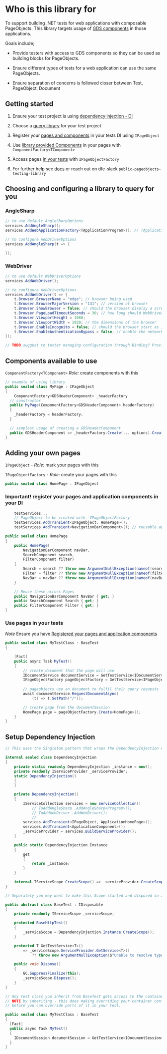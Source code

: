 # Who is this library for

To support building .NET tests for web applications with composable PageObjects. This library targets usage of [GDS components](https://design-system.service.gov.uk/components/) in those applications.

Goals include;

- Provide testers with access to GDS components so they can be used as building blocks for PageObjects.

- Ensure different types of tests for a web application can use the same PageObjects.

- Ensure separation of concerns is followed closer between Test, PageObject, Document

## Getting started

1) Ensure your test project is using [dependency injection - DI](#setup-dependency-injection)

2) Choose a [query library](#choosing-and-configuring-a-library-to-query-for-you) for your test project

3) Register your [pages and components](#adding-your-own-pages) in your tests DI using `IPageObject`

4) Use [library provided Components](#components-available-to-use) in your pages with `ComponentFactory<TComponent>`

5) Access pages [in your tests](#use-pages-in-your-tests) with `IPageObjectFactory`

6) For further help see [docs](./docs/pageobjects-usecases.md) or reach out on dfe-slack  `public-pageobjects-testing-library`

## Choosing and configuring a library to query for you

### AngleSharp

```cs
// to use default AngleSharpOptions
services.AddAngleSharp(); 
services.AddWebApplicationFactory<TApplicationProgram>(); // TApplicationProgram is your Program class from your .NET Web Application

// to configure WebDriverOptions
services.AddAngleSharp(t => {

});
```

### WebDriver

```cs
// to use default WebDriverOptions
services.AddWebDriver();

// to configure WebDriverOptions
services.AddWebDriver(t => {
    t.Browser.BrowserName = "edge"; // browser being used
    t.Browser.BrowserMajorVersion = "131"; // version of browser
    t.Browser.ShowBrowser = false; // should the browser display a screen or be headless
    t.Browser.PageLoadTimeoutSeconds = 30; // how long should WebDriver wait for the page to load
    t.Browser.ViewportHeight = 1080;
    t.Browser.ViewportWidth = 1920; // the dimensions of the browser
    t.Browser.EnableIncognito = false; // should the browser start as in incognito mode
    t.Browser.EnableAuthenticationBypass = false; // enable the network interception module
});

// TODO suggest to tester managing configuration through Binding? Provide a default JSON?
```

## Components available to use

`ComponentFactory<TComponent>` *Role:* create components with this

```cs
// example of using library
public sealed class MyPage : IPageObject
{
    ComponentFactory<GDSHeaderComponent> _headerFactory
  // constructor
  public MyPage(ComponentFactory<GDSHeaderComponent> headerFactory)
  {
    _headerFactory = headerFactory;
  }

  // simplest usage of creating a GDSHeaderComponent
  public GDSHeaderComponent => _headerFactory.Create(... options).Created
}

```

## Adding your own pages

`IPageObject` - *Role:* mark your pages with this

`IPageObjectFactory` - *Role:* create your pages with this

```cs
public sealed class HomePage : IPageObject

```

### Important! register your pages and application components in your DI

```cs
    testServices...
    // PageObject to be created with `IPageObjectFactory`
    testServices.AddTransient<IPageObject, HomePage>();
    testServices.AddTransient<NavigationBarComponent>(); // reusable application component

public sealed class HomePage
{
    public HomePage(
        NavigationBarComponent navBar,
        SearchComponent search, 
        FilterComponent filter)
    {
        Search = search ?? throw new ArgumentNullException(nameof(search));
        Filter = filter ?? throw new ArgumentNullException(nameof(filter));
        NavBar = navBar ?? throw new ArgumentNullException(nameof(navBar));
    }

    // Reuse these across Pages
    public NavigationBarComponent NavBar { get; }
    public SearchComponent Search { get; }
    public FilterComponent Filter { get; }
}
```

### Use pages in your tests

*Note* Ensure you have [Registered your pages and application components](#adding-your-own-pages)

```cs
public sealed class MyTestClass : BaseTest
{

    [Fact]
    public async Task MyTest()
    {
        // create document that the page will use
        IDocumentService documentService = GetTestService<IDocumentService>();
        IPageObjectFactory pageObjectFactory = GetTestService<IPageObjectFactory>();
        
        // pageobjects use an document to fulfil their query requests
        await documentService.RequestDocumentAsync(
            (t) => t.SetPath("/"));

        // create page from the documentSession
        HomePage page = pageObjectFactory.Create<HomePage>();
    }
}

```

## Setup Dependency Injection

```cs
// This uses the Singleton pattern that wraps the DependencyInjection container ensuring a single instance of the container and, for services to be registered via `IServiceCollection`

internal sealed class DependencyInjection
{
    private static readonly DependencyInjection _instance = new();
    private readonly IServiceProvider _serviceProvider;
    static DependencyInjection()
    {
    }

    private DependencyInjection()
    {
        IServiceCollection services = new ServiceCollection()
            // ToAddAngleSharp .AddAngleSharp<Program>();
            // ToAddWebDriver .AddWebDriver();
            //
        services.AddTransient<IPageObject, ApplicationHomePage>();
        services.AddTransient<ApplicationComponent>();
        _serviceProvider = services.BuildServiceProvider();
    }

    public static DependencyInjection Instance
    {
        get
        {
            return _instance;
        }
    }

    internal IServiceScope CreateScope() => _serviceProvider.CreateScope();
}

// Separately you may want to make this Scope started and disposed in a base test class.

public abstract class BaseTest : IDisposable
{
    private readonly IServiceScope _serviceScope;

    protected BaseHttpTest()
    {
        _serviceScope = DependencyInjection.Instance.CreateScope();
    }

    protected T GetTestService<T>()
        => _serviceScope.ServiceProvider.GetService<T>()
            ?? throw new ArgumentNullException($"Unable to resolve type {typeof(T)}");

    public void Dispose()
    {
        GC.SuppressFinalize(this);
        _serviceScope.Dispose();
    }
}

// Any test class you inherit from BaseTest gets access to the container and a new scope is created per test.
// NOTE by inheriting - this does making overriding your container configuration not possible as the BaseTest is created (and it's ServiceProvider built) 
// before you can override parts of it in your test.

public sealed class MyTestClass : BaseTest
{
  [Fact]
  public async Task MyTest()
  {
    IDocumentSession documentSession = GetTestService<IDocumentSession>(); // is available
  }
}
```
